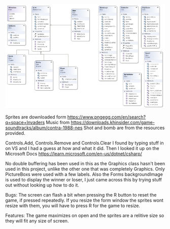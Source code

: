 ![Alt text](nigel-Space-invaders-uml.png "Nigel Pong")

Sprites are downloaded form https://www.pngegg.com/en/search?q=space+Invaders
Music from https://downloads.khinsider.com/game-soundtracks/album/contra-1988-nes
Shot and bomb are from the resources provided.

Controls.Add, Controls.Remove and Controls.Clear I found by typing stuff in on VS and I had a guess at how and what it did.
Then I looked it up on the Microsoft Docs https://learn.microsoft.com/en-us/dotnet/csharp/

No double buffering has been used in this as the Graphics class hasn't been used in this project, unlike the other one that was completely Graphics.
Only PictureBoxs were used with a few labels.
Also the Forms backgroundImage is used to display the winner or loser, I just came across this by trying stuff out without looking up how to do it.

Bugs:
The screen can flash a bit when pressing the R button to reset the game, if pressed repeatedly.
If you resize the form window the sprites wont resize with them, you will have to press R for the game to resize.

Features:
The game maximizes on open and the sprites are a relitive size so they will fit any size of screen.